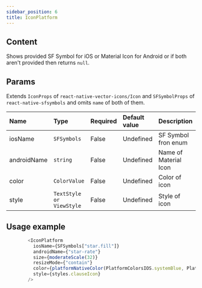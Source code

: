 ```yaml
---
sidebar_position: 6
title: IconPlatform
---
```

## Content

Shows provided SF Symbol for iOS or Material Icon for Android or if both aren't provided then returns `null`.

## Params
Extends `IconProps` of `react-native-vector-icons/Icon` and `SFSymbolProps` of `react-native-sfsymbols` and omits `name` of both of them.

| Name            | Type           | Required       | Default value  | Description
|:----------------|:---------------|:---------------|:---------------|:---------------------------    
| iosName           | `SFSymbols`         | False           | Undefined              | SF Symbol fron enum
| androidName        | `string`         | False          | Undefined             | Name of Material Icon
| color        | `ColorValue`         | False          | Undefined       | Color of icon
| style        | `TextStyle or ViewStyle`         | False          | Undefined       | Style of icon

## Usage example

```typescript jsx
        <IconPlatform
          iosName={SFSymbols["star.fill"]}
          androidName={"star-rate"}
          size={moderateScale(32)}
          resizeMode={"contain"}
          color={platformNativeColor(PlatformColorsIOS.systemBlue, PlatformColorsAndroid.primary)}
          style={styles.clauseIcon}
        />
```

